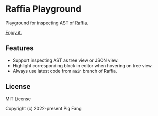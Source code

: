 # Raffia Playground

Playground for inspecting AST of [Raffia](https://github.com/g-plane/raffia).

[Enjoy it.](https://raffia-play.vercel.app/)

## Features

- Support inspecting AST as tree view or JSON view.
- Highlight corresponding block in editor when hovering on tree view.
- Always use latest code from `main` branch of Raffia.

## License

MIT License

Copyright (c) 2022-present Pig Fang
